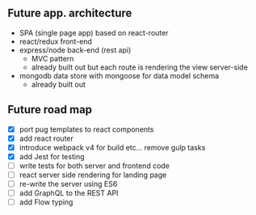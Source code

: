 ## Future app. architecture

- SPA (single page app) based on react-router
- react/redux front-end
- express/node back-end (rest api)
  - MVC pattern
  - already built out but each route is rendering the view server-side
- mongodb data store with mongoose for data model schema
  - already built out


## Future road map
- [X] port pug templates to react components
- [X] add react router
- [X] introduce webpack v4 for build etc... remove gulp tasks
- [X] add Jest for testing
- [ ] write tests for both server and frontend code
- [ ] react server side rendering for landing page
- [ ] re-write the server using ES6 
- [ ] add GraphQL to the REST API
- [ ] add Flow typing
